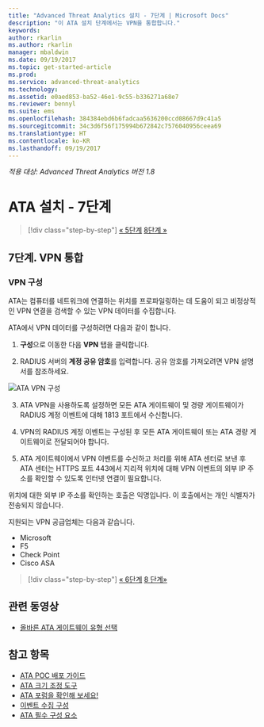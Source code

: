 ```yaml
---
title: "Advanced Threat Analytics 설치 - 7단계 | Microsoft Docs"
description: "이 ATA 설치 단계에서는 VPN을 통합합니다."
keywords: 
author: rkarlin
ms.author: rkarlin
manager: mbaldwin
ms.date: 09/19/2017
ms.topic: get-started-article
ms.prod: 
ms.service: advanced-threat-analytics
ms.technology: 
ms.assetid: e0aed853-ba52-46e1-9c55-b336271a68e7
ms.reviewer: bennyl
ms.suite: ems
ms.openlocfilehash: 384384ebd6b6fadcaa5636200ccd08667d9c41a5
ms.sourcegitcommit: 34c3d6f56f175994b672842c7576040956ceea69
ms.translationtype: HT
ms.contentlocale: ko-KR
ms.lasthandoff: 09/19/2017
---
```

*적용 대상: Advanced Threat Analytics 버전 1.8*



# <a name="install-ata---step-7"></a>ATA 설치 - 7단계

>[!div class="step-by-step"]
[« 5단계](install-ata-step5.md)
[8단계 »](install-ata-step7.md)

## <a name="step-7-integrate-vpn"></a>7단계. VPN 통합

### <a name="configuring-vpn"></a>VPN 구성

ATA는 컴퓨터를 네트워크에 연결하는 위치를 프로파일링하는 데 도움이 되고 비정상적인 VPN 연결을 검색할 수 있는 VPN 데이터를 수집합니다.

ATA에서 VPN 데이터를 구성하려면 다음과 같이 합니다.

1. **구성**으로 이동한 다음 **VPN** 탭을 클릭합니다.

2. RADIUS 서버의 **계정 공유 암호**를 입력합니다. 공유 암호를 가져오려면 VPN 설명서를 참조하세요.

 ![ATA VPN 구성](media/vpn.png)

3.  ATA VPN을 사용하도록 설정하면 모든 ATA 게이트웨이 및 경량 게이트웨이가 RADIUS 계정 이벤트에 대해 1813 포트에서 수신합니다. 

4.  VPN의 RADIUS 계정 이벤트는 구성된 후 모든 ATA 게이트웨이 또는 ATA 경량 게이트웨이로 전달되어야 합니다.

5.  ATA 게이트웨이에서 VPN 이벤트를 수신하고 처리를 위해 ATA 센터로 보낸 후 ATA 센터는 HTTPS 포트 443에서 지리적 위치에 대해 VPN 이벤트의 외부 IP 주소를 확인할 수 있도록 인터넷 연결이 필요합니다.

위치에 대한 외부 IP 주소를 확인하는 호출은 익명입니다. 이 호출에서는 개인 식별자가 전송되지 않습니다.

지원되는 VPN 공급업체는 다음과 같습니다.
- Microsoft
- F5
- Check Point
- Cisco ASA




>[!div class="step-by-step"]
[« 6단계](install-ata-step5.md)
[8 단계»](install-ata-step7.md)



## <a name="related-videos"></a>관련 동영상
- [올바른 ATA 게이트웨이 유형 선택](https://channel9.msdn.com/Shows/Microsoft-Security/ATA-Deployment-Choose-the-Right-Gateway-Type)


## <a name="see-also"></a>참고 항목
- [ATA POC 배포 가이드](http://aka.ms/atapoc)
- [ATA 크기 조정 도구](http://aka.ms/atasizingtool)
- [ATA 포럼을 확인해 보세요!](https://social.technet.microsoft.com/Forums/security/home?forum=mata)
- [이벤트 수집 구성](configure-event-collection.md)
- [ATA 필수 구성 요소](ata-prerequisites.md)

